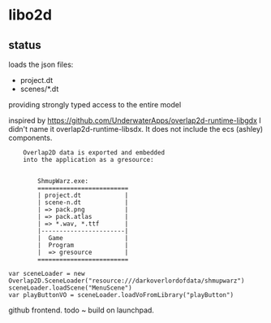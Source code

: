 # libo2d


## status
loads the json files:
* project.dt
* scenes/*.dt

providing strongly typed access to the entire model

inspired by https://github.com/UnderwaterApps/overlap2d-runtime-libgdx
I didn't name it overlap2d-runtime-libsdx.
It does not include the ecs (ashley) components.
 
        Overlap2D data is exported and embedded 
        into the application as a gresource:


            ShmupWarz.exe:
            =========================
            | project.dt            |
            | scene-n.dt            |
            | => pack.png           |
            | => pack.atlas         |
            | => *.wav, *.ttf       |
            |-----------------------|
            |  Game                 |
            |  Program              |
            |  => gresource         |
            =========================


```
var sceneLoader = new Overlap2D.SceneLoader("resource:///darkoverlordofdata/shmupwarz")
sceneLoader.loadScene("MenuScene")
var playButtonVO = sceneLoader.loadVoFromLibrary("playButton")

```            

github frontend. todo ~ build on launchpad.

